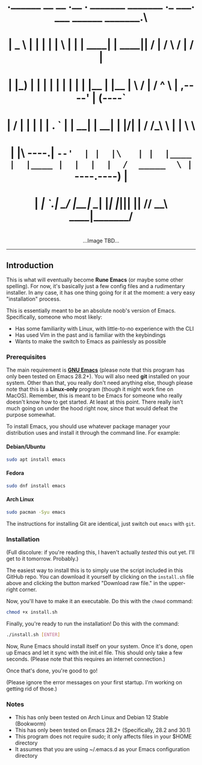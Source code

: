 <div align="center">
  
# .______       __    __  .__   __.  _______     _______ .___  ___.      ___       ______     _______.\
# |   _  \     |  |  |  | |  \ |  | |   ____|   |   ____||   \/   |     /   \     /      |   /       |
# |  |_)  |    |  |  |  | |   \|  | |  |__      |  |__   |  \  /  |    /  ^  \   |  ,----'  |   (----`
# |      /     |  |  |  | |  . `  | |   __|     |   __|  |  |\/|  |   /  /_\  \  |  |        \   \    
# |  |\  \----.|  `--'  | |  |\   | |  |____    |  |____ |  |  |  |  /  _____  \ |  `----.----)   |   
# | _| `._____| \______/  |__| \__| |_______|   |_______||__|  |__| /__/     \__\ \______|_______/    
#                                                                                                     

</div>

<div align="center">

  ...Image TBD...
  
</div>

---

## Introduction
This is what will eventually become **Rune Emacs** (or maybe some other spelling). For now, it's 
basically just a few config files and a rudimentary installer. In any case, it has one thing 
going for it at the moment: a very easy "installation" process. 

This is essentially meant to be an absolute noob's version of Emacs. Specifically, someone who 
most likely:
* Has some familiarity with Linux, with little-to-no experience with the CLI
* Has used Vim in the past and is familiar with the keybindings
* Wants to make the switch to Emacs as painlessly as possible 

### Prerequisites
The main requirement is **[GNU Emacs](https://www.gnu.org/software/emacs/)** (please note that this
program has only been tested on Emacs 28.2+). You will also need **git** installed on your system.
Other than that, you really don't need anything else, though please note that this is a **Linux-only** 
program (though it might work fine on MacOS). Remember, this is meant to be Emacs for someone who 
really doesn't know how to get started. At least at this point. There really isn't much going on 
under the hood right now, since that would defeat the purpose somewhat. 

To install Emacs, you should use whatever package manager your distribution uses and install
it through the command line. For example:

#### Debian/Ubuntu
```sh
sudo apt install emacs
```

#### Fedora
```sh
sudo dnf install emacs
```

#### Arch Linux
```sh
sudo pacman -Syu emacs
```

The instructions for installing Git are identical, just switch out ```emacs``` with ```git```.

### Installation
(Full discolure: if you're reading this, I haven't actually *tested* this out yet. I'll get 
to it tomorrow. Probably.)

The easiest way to install this is to simply use the script included in this GitHub repo. You 
can download it yourself by clicking on the ```install.sh``` file above and clicking the button 
marked "Download raw file." in the upper-right corner. 

Now, you'll have to make it an executable. Do this with the ```chmod``` command:
```sh
chmod +x install.sh
```

Finally, you're ready to run the installation! Do this with the command:
```sh
./install.sh [ENTER]
```

Now, Rune Emacs should install itself on your system. Once it's done, open up Emacs and let
it sync with the init.el file. This should only take a few seconds. (Please note that this
requires an internet connection.) 

Once that's done, you're good to go!

(Please ignore the error messages on your first startup. I'm working on getting rid of those.)

### Notes
* This has only been tested on Arch Linux and Debian 12 Stable (Bookworm)
* This has only been tested on Emacs 28.2+ (Specifically, 28.2 and 30.1)
* This program does not require sudo; it only affects files in your $HOME directory
* It assumes that you are using ~/.emacs.d as your Emacs configuration directory  

